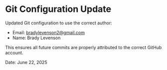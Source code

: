 # Git Configuration Update

Updated Git configuration to use the correct author:
- Email: bradylevenson2@gmail.com
- Name: Brady Levenson

This ensures all future commits are properly attributed to the correct GitHub account.

Date: June 22, 2025
